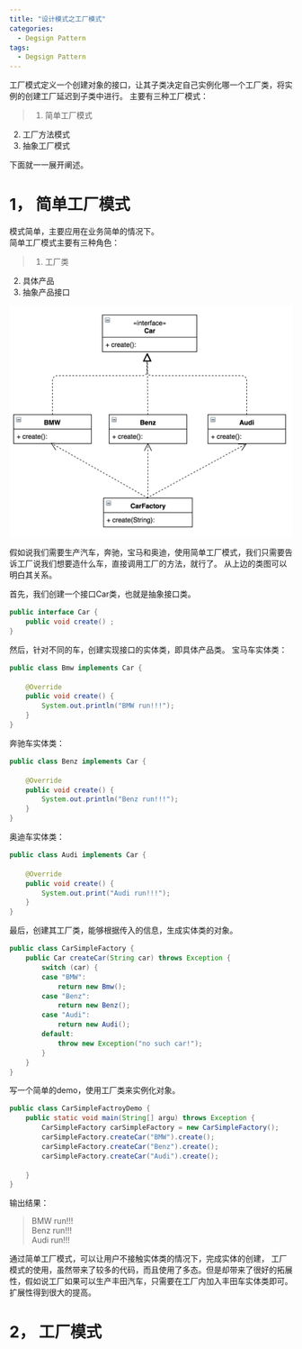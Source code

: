 ```yaml
---
title: "设计模式之工厂模式"
categories:
  - Degsign Pattern
tags:
  - Degsign Pattern
---
```


工厂模式定义一个创建对象的接口，让其子类决定自己实例化哪一个工厂类，将实例的创建工厂延迟到子类中进行。
主要有三种工厂模式：
> 1. 简单工厂模式  
2. 工厂方法模式  
3. 抽象工厂模式  


下面就一一展开阐述。  

# 1， 简单工厂模式  
模式简单，主要应用在业务简单的情况下。  
简单工厂模式主要有三种角色：
> 1. 工厂类
2. 具体产品
3. 抽象产品接口  

![simpleFactory](/assets/images/tech/designpattern/simplefactory.png)

假如说我们需要生产汽车，奔驰，宝马和奥迪，使用简单工厂模式，我们只需要告诉工厂说我们想要造什么车，直接调用工厂的方法，就行了。
从上边的类图可以明白其关系。 


首先，我们创建一个接口Car类，也就是抽象接口类。  
```java
public interface Car {
	public void create() ;
}
```

然后，针对不同的车，创建实现接口的实体类，即具体产品类。
宝马车实体类：
```java
public class Bmw implements Car {

	@Override
	public void create() {
		System.out.println("BMW run!!!");
	}
}
```
奔驰车实体类：
```java
public class Benz implements Car {

	@Override
	public void create() {
		System.out.println("Benz run!!!");
	}
}
```
奥迪车实体类：
```java
public class Audi implements Car {

	@Override
	public void create() {
		System.out.print("Audi run!!!");
	}
}
```
最后，创建其工厂类，能够根据传入的信息，生成实体类的对象。
```java
public class CarSimpleFactory {
	public Car createCar(String car) throws Exception {
		switch (car) {
		case "BMW":
			return new Bmw();
		case "Benz":
			return new Benz();
		case "Audi":
			return new Audi();
		default:
			throw new Exception("no such car!");
		}
	}
}
```

写一个简单的demo，使用工厂类来实例化对象。
```java
public class CarSimpleFactroyDemo {
	public static void main(String[] argu) throws Exception {
		CarSimpleFactory carSimpleFactory = new CarSimpleFactory();
		carSimpleFactory.createCar("BMW").create();
		carSimpleFactory.createCar("Benz").create();
		carSimpleFactory.createCar("Audi").create();

	}
}
```

输出结果：  
> BMW run!!!  
> Benz run!!!  
> Audi run!!!     

通过简单工厂模式，可以让用户不接触实体类的情况下，完成实体的创建，
工厂模式的使用，虽然带来了较多的代码，而且使用了多态。但是却带来了很好的拓展性，假如说工厂如果可以生产丰田汽车，只需要在工厂内加入丰田车实体类即可。扩展性得到很大的提高。

# 2， 工厂模式  




